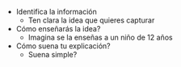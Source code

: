 - Identifica la información
	- Ten clara la idea que quieres capturar
- Cómo enseñarás la idea?
	- Imagina se la enseñas a un niño de 12 años
- Cómo suena tu explicación?
	- Suena simple?